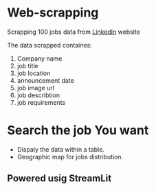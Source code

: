 # Web-scrapping
Scrapping 100 jobs data from [LinkedIn](https://www.linkedin.com/jobs/search/) website

The data scrapped containes:

1. Company name
2. job title
3. job location
4. announcement date
5. job image url
6. job describtion
7. job requirements

# Search the job You want
- Dispaly the data within a table.
- Geographic map for jobs distribution.
## Powered usig StreamLit
